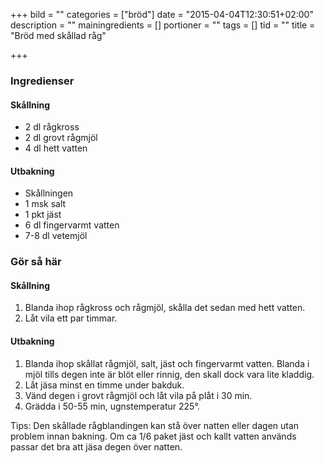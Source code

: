+++
bild = ""
categories = ["bröd"]
date = "2015-04-04T12:30:51+02:00"
description = ""
mainingredients = []
portioner = ""
tags = []
tid = ""
title = "Bröd med skållad råg"

+++

### Ingredienser
#### Skållning
- 2 dl rågkross
- 2 dl grovt rågmjöl
- 4 dl hett vatten

#### Utbakning
- Skållningen
- 1 msk salt
- 1 pkt jäst
- 6 dl fingervarmt vatten
- 7-­8 dl vetemjöl

### Gör så här
#### Skållning
1. Blanda ihop rågkross och rågmjöl, skålla det sedan med hett vatten.
1. Låt vila ett par timmar.

#### Utbakning
1. Blanda ihop skållat rågmjöl, salt, jäst och fingervarmt vatten. Blanda i mjöl tills degen inte är blöt eller rinnig, den skall dock vara lite kladdig.
1. Låt jäsa minst en timme under bakduk.
1. Vänd degen i grovt rågmjöl och låt vila på plåt i 30 min.
1. Grädda i 50-­55 min, ugnstemperatur 225°.


Tips: Den skållade rågblandingen kan stå över natten eller dagen utan problem innan bakning. Om
ca 1/6 paket jäst och kallt vatten används passar det bra att jäsa degen över natten.
